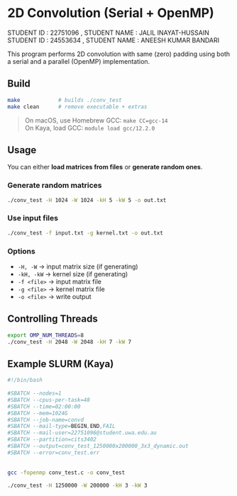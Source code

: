# 2D Convolution (Serial + OpenMP)

STUDENT ID : 22751096 , STUDENT NAME : JALIL INAYAT-HUSSAIN
STUDENT ID : 24553634 , STUDENT NAME : ANEESH KUMAR BANDARI

This program performs 2D convolution with same (zero) padding using both a serial and a parallel (OpenMP) implementation.  

## Build
```bash
make            # builds ./conv_test
make clean      # remove executable + extras
```

> On macOS, use Homebrew GCC: `make CC=gcc-14`  
> On Kaya, load GCC: `module load gcc/12.2.0`

## Usage
You can either **load matrices from files** or **generate random ones**.

### Generate random matrices
```bash
./conv_test -H 1024 -W 1024 -kH 5 -kW 5 -o out.txt
```

### Use input files
```bash
./conv_test -f input.txt -g kernel.txt -o out.txt
```

### Options
- `-H, -W` → input matrix size (if generating)  
- `-kH, -kW` → kernel size (if generating)  
- `-f <file>` → input matrix file  
- `-g <file>` → kernel matrix file  
- `-o <file>` → write output  

## Controlling Threads
```bash
export OMP_NUM_THREADS=8
./conv_test -H 2048 -W 2048 -kH 7 -kW 7
```

## Example SLURM (Kaya)
```bash
#!/bin/bash
 
#SBATCH --nodes=1
#SBATCH --cpus-per-task=48
#SBATCH --time=02:00:00
#SBATCH --mem=1024G
#SBATCH --job-name=convd
#SBATCH --mail-type=BEGIN,END,FAIL
#SBATCH --mail-user=22751096@student.uwa.edu.au
#SBATCH --partition=cits3402
#SBATCH --output=conv_test_1250000x200000_3x3_dynamic.out
#SBATCH --error=conv_test.err
 
 
gcc -fopenmp conv_test.c -o conv_test
 
./conv_test -H 1250000 -W 200000 -kH 3 -kW 3
```
